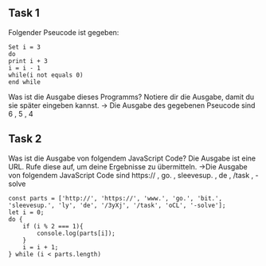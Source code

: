 ## Task 1

Folgender Pseucode ist gegeben:

```Integer i
Set i = 3
do
print i + 3
i = i - 1
while(i not equals 0)
end while
```

Was ist die Ausgabe dieses Programms? Notiere dir die Ausgabe, damit du sie später eingeben kannst.
-> Die Ausgabe des gegebenen Pseucode sind  6 , 5 , 4 

## Task 2

Was ist die Ausgabe von folgendem JavaScript Code? Die Ausgabe ist eine URL. Rufe diese auf, um deine Ergebnisse zu übermitteln.
->Die Ausgabe von folgendem JavaScript Code sind https:// , go. , sleevesup. , de , /task , -solve

```
const parts = ['http://', 'https://', 'www.', 'go.', 'bit.', 'sleevesup.', 'ly', 'de', '/3yXj', '/task', 'oCL', '-solve'];
let i = 0;
do {
	if (i % 2 === 1){
		console.log(parts[i]);
	}
	i = i + 1;
} while (i < parts.length)
```